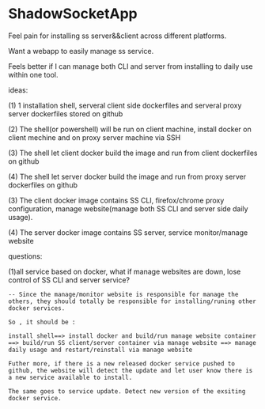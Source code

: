 # ShadowSocketApp

Feel pain for installing ss server&&client across different platforms.

Want a webapp to easily manage ss service.

Feels better if I can manage both CLI and server from installing to daily use within one tool.


ideas:

(1) 1 installation shell, serveral client side dockerfiles and serveral proxy server dockerfiles stored on github

(2) The shell(or powershell) will be run on client machine, install docker on client mechine and on proxy server machine via SSH

(3) The shell let client docker build the image and run from client dockerfiles on github

(4) The shell let server docker build the image and run from proxy server dockerfiles on github
  
(3) The client docker image contains SS CLI, firefox/chrome proxy configuration, manage website(manage both SS CLI and server side daily usage).

(4) The server docker image contains SS server, service monitor/manage website

questions:

(1)all service based on docker, what if manage websites are down, lose control of SS CLI and server service?

    -- Since the manage/monitor website is responsible for manage the others, they should totally be responsible for installing/runing other docker services.
    
    So , it should be :
    
    install shell==> install docker and build/run manage website container ==> build/run SS client/server container via manage website ==> manage daily usage and restart/reinstall via manage website
    
    Futher more, if there is a new released docker service pushed to github, the website will detect the update and let user know there is a new service available to install.
    
    The same goes to service update. Detect new version of the exsiting docker service.
    

